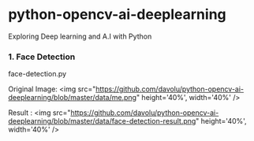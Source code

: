 # python-opencv-ai-deeplearning
Exploring Deep learning and A.I with Python

<h3>1. Face Detection</h3>
face-detection.py 

Original Image: 
<img src="https://github.com/davolu/python-opencv-ai-deeplearning/blob/master/data/me.png" height='40%', width='40%' />

Result : 
<img src="https://github.com/davolu/python-opencv-ai-deeplearning/blob/master/data/face-detection-result.png" height='40%', width='40%' />